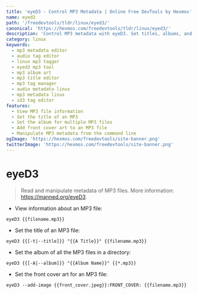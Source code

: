 ```yaml
---
title: 'eyeD3 - Control MP3 Metadata | Online Free DevTools by Hexmos'
name: eyed3
path: '/freedevtools/tldr/linux/eyed3/'
canonical: 'https://hexmos.com/freedevtools/tldr/linux/eyed3/'
description: 'Control MP3 metadata with eyeD3. Set titles, albums, and cover art for your audio files. Free online tool, no registration required.'
category: linux
keywords:
  - mp3 metadata editor
  - audio tag editor
  - linux mp3 tagger
  - eyed3 mp3 tool
  - mp3 album art
  - mp3 title editor
  - mp3 tag manager
  - audio metadata linux
  - mp3 metadata linux
  - id3 tag editor
features:
  - View MP3 file information
  - Set the title of an MP3
  - Set the album for multiple MP3 files
  - Add front cover art to an MP3 file
  - Manipulate MP3 metadata from the command line
ogImage: 'https://hexmos.com/freedevtools/site-banner.png'
twitterImage: 'https://hexmos.com/freedevtools/site-banner.png'
---
```


# eyeD3

> Read and manipulate metadata of MP3 files.
> More information: <https://manned.org/eyeD3>.

- View information about an MP3 file:

`eyeD3 {{filename.mp3}}`

- Set the title of an MP3 file:

`eyeD3 {{[-t|--title]}} "{{A Title}}" {{filename.mp3}}`

- Set the album of all the MP3 files in a directory:

`eyeD3 {{[-A|--album]}} "{{Album Name}}" {{*.mp3}}`

- Set the front cover art for an MP3 file:

`eyeD3 --add-image {{front_cover.jpeg}}:FRONT_COVER: {{filename.mp3}}`
